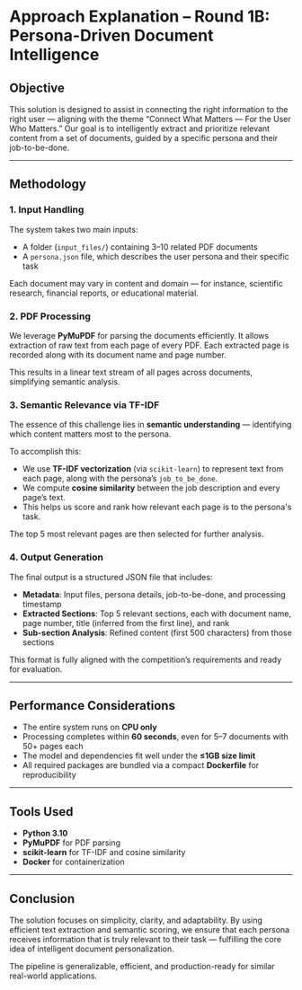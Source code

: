 # Approach Explanation – Round 1B: Persona-Driven Document Intelligence

## Objective

This solution is designed to assist in connecting the right information to the right user — aligning with the theme “Connect What Matters — For the User Who Matters.” Our goal is to intelligently extract and prioritize relevant content from a set of documents, guided by a specific persona and their job-to-be-done.

---

## Methodology

### 1. Input Handling

The system takes two main inputs:

- A folder (`input_files/`) containing 3–10 related PDF documents
- A `persona.json` file, which describes the user persona and their specific task

Each document may vary in content and domain — for instance, scientific research, financial reports, or educational material.

### 2. PDF Processing

We leverage **PyMuPDF** for parsing the documents efficiently. It allows extraction of raw text from each page of every PDF. Each extracted page is recorded along with its document name and page number.

This results in a linear text stream of all pages across documents, simplifying semantic analysis.

### 3. Semantic Relevance via TF-IDF

The essence of this challenge lies in **semantic understanding** — identifying which content matters most to the persona.

To accomplish this:

- We use **TF-IDF vectorization** (via `scikit-learn`) to represent text from each page, along with the persona’s `job_to_be_done`.
- We compute **cosine similarity** between the job description and every page’s text.
- This helps us score and rank how relevant each page is to the persona's task.

The top 5 most relevant pages are then selected for further analysis.

### 4. Output Generation

The final output is a structured JSON file that includes:

- **Metadata**: Input files, persona details, job-to-be-done, and processing timestamp
- **Extracted Sections**: Top 5 relevant sections, each with document name, page number, title (inferred from the first line), and rank
- **Sub-section Analysis**: Refined content (first 500 characters) from those sections

This format is fully aligned with the competition’s requirements and ready for evaluation.

---

## Performance Considerations

- The entire system runs on **CPU only**
- Processing completes within **60 seconds**, even for 5–7 documents with 50+ pages each
- The model and dependencies fit well under the **≤1GB size limit**
- All required packages are bundled via a compact **Dockerfile** for reproducibility

---

## Tools Used

- **Python 3.10**
- **PyMuPDF** for PDF parsing
- **scikit-learn** for TF-IDF and cosine similarity
- **Docker** for containerization

---

## Conclusion

The solution focuses on simplicity, clarity, and adaptability. By using efficient text extraction and semantic scoring, we ensure that each persona receives information that is truly relevant to their task — fulfilling the core idea of intelligent document personalization.

The pipeline is generalizable, efficient, and production-ready for similar real-world applications.
